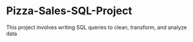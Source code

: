 # Pizza-Sales-SQL-Project
This project involves writing SQL queries to clean, transform, and analyze data
